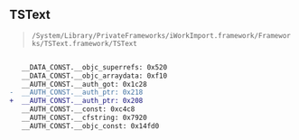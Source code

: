 ## TSText

> `/System/Library/PrivateFrameworks/iWorkImport.framework/Frameworks/TSText.framework/TSText`

```diff

   __DATA_CONST.__objc_superrefs: 0x520
   __DATA_CONST.__objc_arraydata: 0xf10
   __AUTH_CONST.__auth_got: 0x1c28
-  __AUTH_CONST.__auth_ptr: 0x218
+  __AUTH_CONST.__auth_ptr: 0x208
   __AUTH_CONST.__const: 0xc4c8
   __AUTH_CONST.__cfstring: 0x7920
   __AUTH_CONST.__objc_const: 0x14fd0

```
